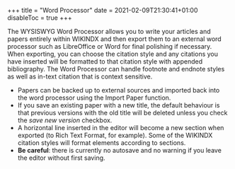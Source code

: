 +++
title = "Word Processor"
date = 2021-02-09T21:30:41+01:00
disableToc = true
+++

The WYSISWYG Word Processor allows you to write your articles and papers entirely within WIKINDX and then export them to an external word processor such as LibreOffice or Word for final polishing if necessary.  When exporting, you can choose the citation style and any citations you have inserted will be formatted to that citation style with appended bibliography.  The Word Processor can handle footnote and endnote styles as well as in-text citation that is context sensitive.

* Papers can be backed up to external sources and imported back into the word processor using the Import Paper function.
* If you save an existing paper with a new title, the default behaviour is that previous versions with the old title will be deleted unless you check the _save new version_ checkbox.
* A horizontal line inserted in the editor will become a new section when exported (to Rich Text Format, for example). Some of the WIKINDX citation styles will format elements according to sections.
* **Be careful**: there is currently no autosave and no warning if you leave the editor without first saving.
